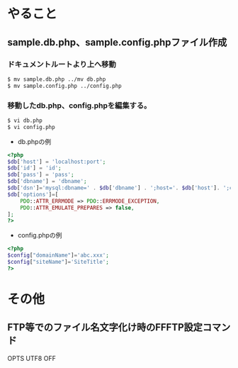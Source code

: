 ﻿# やること
## sample.db.php、sample.config.phpファイル作成
### ドキュメントルートより上へ移動
```bash
$ mv sample.db.php ../mv db.php
$ mv sample.config.php ../config.php
```

### 移動したdb.php、config.phpを編集する。
```bash
$ vi db.php
$ vi config.php
```
- db.phpの例
```php
<?php
$db['host'] = 'localhost:port';
$db['id'] = 'id';
$db['pass'] = 'pass';
$db['dbname'] = 'dbname';
$db['dsn']='mysql:dbname=' . $db['dbname'] . ';host='. $db['host']. ';charset=utf8mb4';
$db['options']=[
    PDO::ATTR_ERRMODE => PDO::ERRMODE_EXCEPTION,
    PDO::ATTR_EMULATE_PREPARES => false,
];
?>
```

- config.phpの例
```php
<?php
$config["domainName"]='abc.xxx';
$config["siteName"]='SiteTitle';
?>
```

# その他
## FTP等でのファイル名文字化け時のFFFTP設定コマンド
OPTS UTF8 OFF
